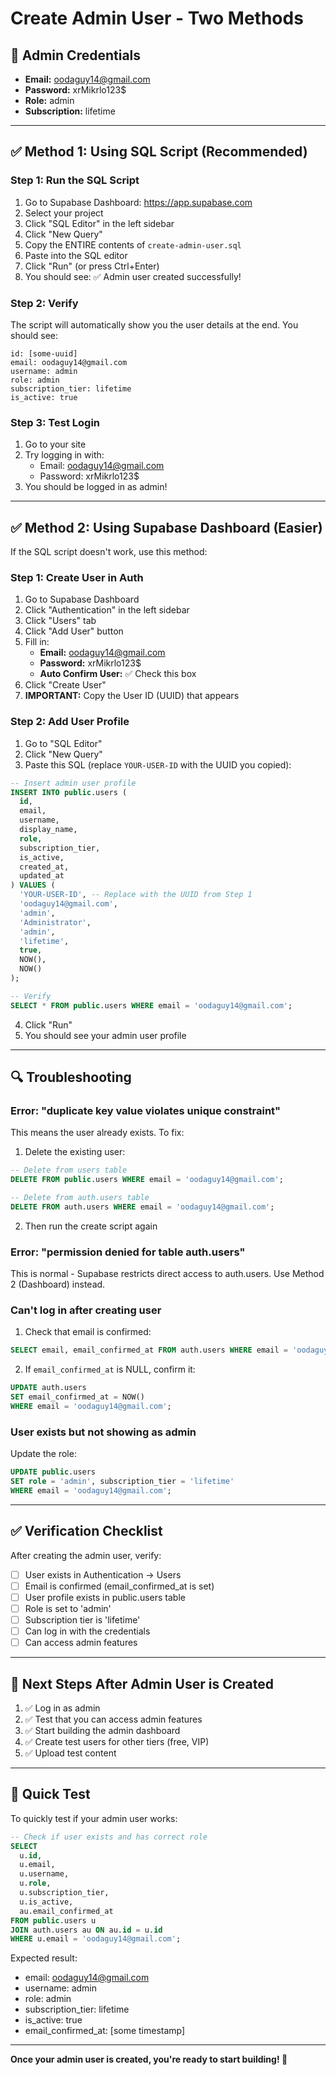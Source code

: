 # Create Admin User - Two Methods

## 🎯 **Admin Credentials**
- **Email:** oodaguy14@gmail.com
- **Password:** xrMikrlo123$
- **Role:** admin
- **Subscription:** lifetime

---

## ✅ **Method 1: Using SQL Script (Recommended)**

### **Step 1: Run the SQL Script**
1. Go to Supabase Dashboard: https://app.supabase.com
2. Select your project
3. Click "SQL Editor" in the left sidebar
4. Click "New Query"
5. Copy the ENTIRE contents of `create-admin-user.sql`
6. Paste into the SQL editor
7. Click "Run" (or press Ctrl+Enter)
8. You should see: ✅ Admin user created successfully!

### **Step 2: Verify**
The script will automatically show you the user details at the end. You should see:
```
id: [some-uuid]
email: oodaguy14@gmail.com
username: admin
role: admin
subscription_tier: lifetime
is_active: true
```

### **Step 3: Test Login**
1. Go to your site
2. Try logging in with:
   - Email: oodaguy14@gmail.com
   - Password: xrMikrlo123$
3. You should be logged in as admin!

---

## ✅ **Method 2: Using Supabase Dashboard (Easier)**

If the SQL script doesn't work, use this method:

### **Step 1: Create User in Auth**
1. Go to Supabase Dashboard
2. Click "Authentication" in the left sidebar
3. Click "Users" tab
4. Click "Add User" button
5. Fill in:
   - **Email:** oodaguy14@gmail.com
   - **Password:** xrMikrlo123$
   - **Auto Confirm User:** ✅ Check this box
6. Click "Create User"
7. **IMPORTANT:** Copy the User ID (UUID) that appears

### **Step 2: Add User Profile**
1. Go to "SQL Editor"
2. Click "New Query"
3. Paste this SQL (replace `YOUR-USER-ID` with the UUID you copied):

```sql
-- Insert admin user profile
INSERT INTO public.users (
  id,
  email,
  username,
  display_name,
  role,
  subscription_tier,
  is_active,
  created_at,
  updated_at
) VALUES (
  'YOUR-USER-ID', -- Replace with the UUID from Step 1
  'oodaguy14@gmail.com',
  'admin',
  'Administrator',
  'admin',
  'lifetime',
  true,
  NOW(),
  NOW()
);

-- Verify
SELECT * FROM public.users WHERE email = 'oodaguy14@gmail.com';
```

4. Click "Run"
5. You should see your admin user profile

---

## 🔍 **Troubleshooting**

### **Error: "duplicate key value violates unique constraint"**
This means the user already exists. To fix:

1. Delete the existing user:
```sql
-- Delete from users table
DELETE FROM public.users WHERE email = 'oodaguy14@gmail.com';

-- Delete from auth.users table
DELETE FROM auth.users WHERE email = 'oodaguy14@gmail.com';
```

2. Then run the create script again

### **Error: "permission denied for table auth.users"**
This is normal - Supabase restricts direct access to auth.users. Use Method 2 (Dashboard) instead.

### **Can't log in after creating user**
1. Check that email is confirmed:
```sql
SELECT email, email_confirmed_at FROM auth.users WHERE email = 'oodaguy14@gmail.com';
```

2. If `email_confirmed_at` is NULL, confirm it:
```sql
UPDATE auth.users 
SET email_confirmed_at = NOW() 
WHERE email = 'oodaguy14@gmail.com';
```

### **User exists but not showing as admin**
Update the role:
```sql
UPDATE public.users 
SET role = 'admin', subscription_tier = 'lifetime'
WHERE email = 'oodaguy14@gmail.com';
```

---

## ✅ **Verification Checklist**

After creating the admin user, verify:

- [ ] User exists in Authentication → Users
- [ ] Email is confirmed (email_confirmed_at is set)
- [ ] User profile exists in public.users table
- [ ] Role is set to 'admin'
- [ ] Subscription tier is 'lifetime'
- [ ] Can log in with the credentials
- [ ] Can access admin features

---

## 🎯 **Next Steps After Admin User is Created**

1. ✅ Log in as admin
2. ✅ Test that you can access admin features
3. ✅ Start building the admin dashboard
4. ✅ Create test users for other tiers (free, VIP)
5. ✅ Upload test content

---

## 📝 **Quick Test**

To quickly test if your admin user works:

```sql
-- Check if user exists and has correct role
SELECT 
  u.id,
  u.email,
  u.username,
  u.role,
  u.subscription_tier,
  u.is_active,
  au.email_confirmed_at
FROM public.users u
JOIN auth.users au ON au.id = u.id
WHERE u.email = 'oodaguy14@gmail.com';
```

Expected result:
- email: oodaguy14@gmail.com
- username: admin
- role: admin
- subscription_tier: lifetime
- is_active: true
- email_confirmed_at: [some timestamp]

---

**Once your admin user is created, you're ready to start building! 🚀**
